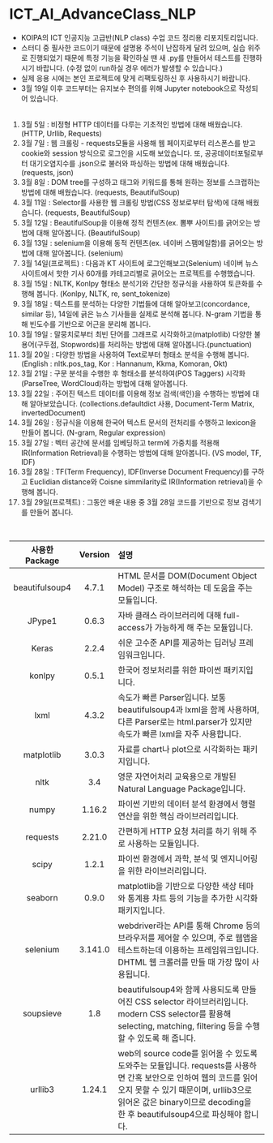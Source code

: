 # ICT_AI_AdvanceClass_NLP
* KOIPA의 ICT 인공지능 고급반(NLP class) 수업 코드 정리용 리포지토리입니다.<br>
* 스터디 중 필사한 코드이기 때문에 설명용 주석이 난잡하게 달려 있으며, 실습 위주로 진행되었기 때문에 특정 기능을 확인하실 땐 새 .py를 만들어서 테스트를 진행하시기 바랍니다. (수정 없이 run하실 경우 에러가 발생할 수 있습니다.) <br>
* 실제 응용 시에는 본인 프로젝트에 맞게 리팩토링하신 후 사용하시기 바랍니다.<br>
* 3월 19일 이후 코드부터는 유지보수 편의를 위해 Jupyter notebook으로 작성되어 있습니다.<br><br>

1. 3월 5일 : 비정형 HTTP 데이터를 다루는 기초적인 방법에 대해 배웠습니다. (HTTP, Urllib, Requests)
2. 3월 7일 : 웹 크롤링 - requests모듈을 사용해 웹 페이지로부터 리스폰스를 받고 cookie와 session 방식으로 로그인을 시도해 보았습니다. 또, 공공데이터포털로부터 대기오염지수를 .json으로 불러와 파싱하는 방법에 대해 배웠습니다. (requests, json)
3. 3월 8일 : DOM tree를 구성하고 태그와 키워드를 통해 원하는 정보를 스크랩하는 방법에 대해 배웠습니다. (requests, BeautifulSoup)
4. 3월 11일 : Selector를 사용한 웹 크롤링 방법(CSS 정보로부터 탐색)에 대해 배웠습니다. (requests, BeautifulSoup)
5. 3월 12일 : BeautifulSoup을 이용해 정적 컨텐츠(ex. 뽐뿌 사이트)를 긁어오는 방법에 대해 알아봅니다. (BeautifulSoup)
6. 3월 13일 : selenium을 이용해 동적 컨텐츠(ex. 네이버 스팸메일함)를 긁어오는 방법에 대해 알아봅니다. (selenium)
7. 3월 14일(프로젝트) : 다음과 KT 사이트에 로그인해보고(Selenium) 네이버 뉴스 사이트에서 핫한 기사 60개를 카테고리별로 긁어오는 프로젝트를 수행했습니다. 
8. 3월 15일 : NLTK, Konlpy 형태소 분석기와 간단한 정규식을 사용하여 토큰화를 수행해 봅니다. (Konlpy, NLTK, re, sent_tokenize)
9. 3월 18일 : 텍스트를 분석하는 다양한 기법들에 대해 알아보고(concordance, similar 등), 14일에 긁은 뉴스 기사들을 실제로 분석해 봅니다. N-gram 기법을 통해 빈도수를 기반으로 어근을 분리해 봅니다. 
10. 3월 19일 : 말뭉치로부터 최빈 단어를 그래프로 시각화하고(matplotlib) 다양한 불용어(구두점, Stopwords)를 처리하는 방법에 대해 알아봅니다.(punctuation)
11. 3월 20일 : 다양한 방법을 사용하여 Text로부터 형태소 분석을 수행해 봅니다. (English : nltk.pos_tag, Kor : Hannanum, Kkma, Komoran, Okt)
12. 3월 21일 : 구문 분석을 수행한 후 형태소를 분석하여(POS Taggers) 시각화(ParseTree, WordCloud)하는 방법에 대해 알아봅니다. 
13. 3월 22일 : 주어진 텍스트 데이터를 이용해 정보 검색(색인)을 수행하는 방법에 대해 알아보았습니다. (collections.defaultdict 사용, Document-Term Matrix, invertedDocument)
14. 3월 26일 : 정규식을 이용해 한국어 텍스트 문서의 전처리를 수행하고 lexicon을 만들어 봅니다. (N-gram, Regular expression)
15. 3월 27일 : 벡터 공간에 문서를 임베딩하고 term에 가중치를 적용해 IR(Information Retrieval)을 수행하는 방법에 대해 알아봅니다. (VS model, TF, IDF)
16. 3월 28일 : TF(Term Frequency), IDF(Inverse Document Frequency)를 구하고 Euclidian distance와 Coisne simmilarity로 IR(Information retrieval)을 수행해 봅니다.
17. 3월 29일(프로젝트) : 그동안 배운 내용 중 3월 28일 코드를 기반으로 정보 검색기를 만들어 봅니다. 

<br>

| 사용한 Package | Version | 설명 |
|:-------:|:-------:|:-------|
|   beautifulsoup4    |   4.7.1    |HTML 문서를 DOM(Document Object Model) 구조로 해석하는 데 도움을 주는 모듈입니다. |
|   JPype1    |   0.6.3    |자바 클래스 라이브러리에 대해 full-access가 가능하게 해 주는 모듈입니다.|
|   Keras    |   2.2.4   |쉬운 고수준 API를 제공하는 딥러닝 프레임워크입니다. |
|   konlpy      |   0.5.1   |한국어 정보처리를 위한 파이썬 패키지입니다. |
|   lxml    |   4.3.2    |속도가 빠른 Parser입니다. 보통 beautifulsoup4과 lxml을 함께 사용하며, 다른 Parser로는 html.parser가 있지만 속도가 빠른 lxml을 자주 사용합니다.|
|   matplotlib    |   3.0.3    |자료를 chart나 plot으로 시각화하는 패키지입니다.|
|   nltk      |   3.4    |영문 자연어처리 교육용으로 개발된 Natural Language Package입니다.|
|   numpy      |   1.16.2    |파이썬 기반의 데이터 분석 환경에서 행렬 연산을 위한 핵심 라이브러리입니다.|
|   requests    |  2.21.0    |간편하게 HTTP 요청 처리를 하기 위해 주로 사용하는 모듈입니다.|
|   scipy     |   1.2.1   |파이썬 환경에서 과학, 분석 및 엔지니어링을 위한 라이브러리입니다.|
|   seaborn     |   0.9.0   |matplotlib을 기반으로 다양한 색상 테마와 통계용 차트 등의 기능을 추가한 시각화 패키지입니다.|
|   selenium     |   3.141.0   |webdriver라는 API를 통해 Chrome 등의 브라우저를 제어할 수 있으며, 주로 웹앱을 테스트하는데 이용하는 프레임워크입니다. DHTML 웹 크롤러를 만들 때 가장 많이 사용됩니다.|
|   soupsieve     |   1.8   |beautifulsoup4와 함께 사용되도록 만들어진 CSS selector 라이브러리입니다. modern CSS selector를 활용해 selecting, matching, filtering 등을 수행할 수 있도록 해 줍니다.|
|   urllib3      |   1.24.1   |web의 source code를 읽어올 수 있도록 도와주는 모듈입니다. requests를 사용하면 간혹 보안으로 인하여 웹의 코드를 읽어오지 못할 수 있기 때문이며, urllib3으로 읽어온 값은 binary이므로 decoding을 한 후 beautifulsoup4으로 파싱해야 합니다.|
